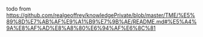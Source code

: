 todo
from  https://github.com/realgeoffrey/knowledgePrivate/blob/master/TME/%E5%89%8D%E7%AB%AF%E9%A1%B9%E7%9B%AE/README.md#%E5%A4%9A%E8%AF%AD%E8%A8%80%E6%94%AF%E6%8C%81
